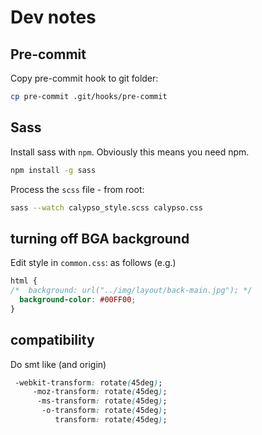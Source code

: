 # Dev notes

## Pre-commit

Copy pre-commit hook to git folder:

```bash
cp pre-commit .git/hooks/pre-commit
```

## Sass

Install sass with `npm`. Obviously this means you need npm.

```bash
npm install -g sass
```

Process the `scss` file - from root:

```bash
sass --watch calypso_style.scss calypso.css
```

## turning off BGA background

Edit style in `common.css`: as follows (e.g.)

```css
html {
/*  background: url("../img/layout/back-main.jpg"); */
  background-color: #00FF00;
}
```

## compatibility

Do smt like (and origin)

```css
 -webkit-transform: rotate(45deg);
     -moz-transform: rotate(45deg);
      -ms-transform: rotate(45deg);
       -o-transform: rotate(45deg);
          transform: rotate(45deg);
```

